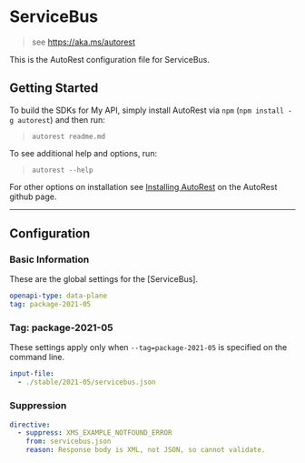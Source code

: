 # ServiceBus

> see https://aka.ms/autorest

This is the AutoRest configuration file for ServiceBus.

## Getting Started

To build the SDKs for My API, simply install AutoRest via `npm` (`npm install -g autorest`) and then run:

> `autorest readme.md`

To see additional help and options, run:

> `autorest --help`

For other options on installation see [Installing AutoRest](https://aka.ms/autorest/install) on the AutoRest github page.

---

## Configuration

### Basic Information

These are the global settings for the [ServiceBus].

```yaml
openapi-type: data-plane
tag: package-2021-05
```

### Tag: package-2021-05

These settings apply only when `--tag=package-2021-05` is specified on the command line.

```yaml $(tag) == 'package-2021-05'
input-file:
  - ./stable/2021-05/servicebus.json
```

### Suppression

``` yaml
directive:
  - suppress: XMS_EXAMPLE_NOTFOUND_ERROR
    from: servicebus.json
    reason: Response body is XML, not JSON, so cannot validate.
```
